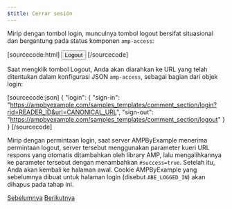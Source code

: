 ```yaml
---
$title: Cerrar sesión
---
```


Mirip dengan tombol login, munculnya tombol logout bersifat situasional dan bergantung pada status komponen `amp-access`:

[sourcecode:html]
<button amp-access="loggedIn" amp-access-hide tabindex="0" on="tap:amp-access.login-sign-out" class="button-primary comment-button">Logout</button>
[/sourcecode]

Saat mengklik tombol Logout, Anda akan diarahkan ke URL yang telah ditentukan dalam konfigurasi JSON `amp-access`, sebagai bagian dari objek login:

[sourcecode:json]
{
"login": {
  "sign-in": "https://ampbyexample.com/samples_templates/comment_section/login?rid=READER_ID&url=CANONICAL_URL",
  "sign-out": "https://ampbyexample.com/samples_templates/comment_section/logout"
  }
}
[/sourcecode]

Mirip dengan permintaan login, saat server AMPByExample menerima permintaan logout, server tersebut menggunakan parameter kueri URL respons yang otomatis ditambahkan oleh library AMP, lalu mengalihkannya ke parameter tersebut dengan menambahkan `#success=true`. Setelah itu, Anda akan kembali ke halaman awal. Cookie AMPByExample yang sebelumnya dibuat untuk halaman login (disebut `ABE_LOGGED_IN`) akan dihapus pada tahap ini.

<div class="prev-next-buttons">
  <a class="button prev-button" href="{{g.doc('/content/docs/interaction_dynamic/login_requiring/add_comment.md', locale=doc.locale).url.path}}"><span class="arrow-prev">Sebelumnya</span></a>
  <a class="button next-button" href="{{g.doc('/content/docs/interaction_dynamic/login_requiring/summary.md', locale=doc.locale).url.path}}"><span class="arrow-next">Berikutnya</span></a>
</div>
